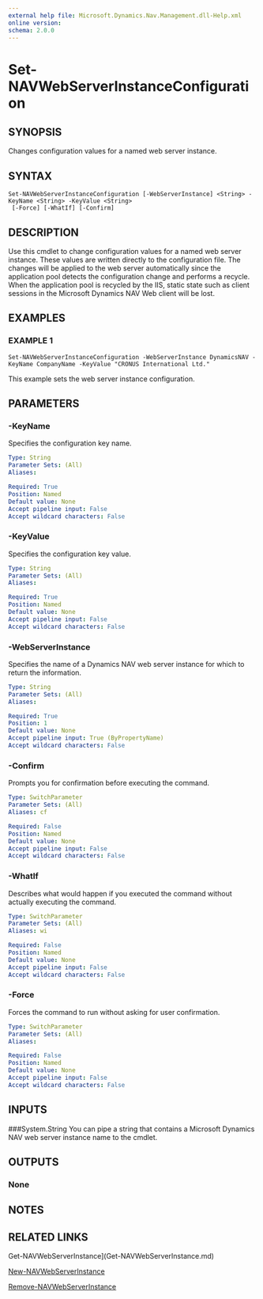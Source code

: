 ```yaml
---
external help file: Microsoft.Dynamics.Nav.Management.dll-Help.xml
online version:
schema: 2.0.0
---
```


# Set-NAVWebServerInstanceConfiguration

## SYNOPSIS
Changes configuration values for a named web server instance.

## SYNTAX

```
Set-NAVWebServerInstanceConfiguration [-WebServerInstance] <String> -KeyName <String> -KeyValue <String>
 [-Force] [-WhatIf] [-Confirm]
```

## DESCRIPTION
Use this cmdlet to change configuration values for a named web server instance. These values are written directly to the configuration file. The changes will be applied to the web server automatically since the application pool detects the configuration change and performs a recycle. When the application pool is recycled by the IIS, static state such as client sessions in the Microsoft Dynamics NAV Web client will be lost.

## EXAMPLES

### EXAMPLE 1
```
Set-NAVWebServerInstanceConfiguration -WebServerInstance DynamicsNAV -KeyName CompanyName -KeyValue "CRONUS International Ltd."
```

This example sets the web server instance configuration.

## PARAMETERS

### -KeyName
Specifies the configuration key name.

```yaml
Type: String
Parameter Sets: (All)
Aliases:

Required: True
Position: Named
Default value: None
Accept pipeline input: False
Accept wildcard characters: False
```

### -KeyValue
Specifies the configuration key value.

```yaml
Type: String
Parameter Sets: (All)
Aliases:

Required: True
Position: Named
Default value: None
Accept pipeline input: False
Accept wildcard characters: False
```

### -WebServerInstance
Specifies the name of a Dynamics NAV web server instance for which to return the information.

```yaml
Type: String
Parameter Sets: (All)
Aliases:

Required: True
Position: 1
Default value: None
Accept pipeline input: True (ByPropertyName)
Accept wildcard characters: False
```

### -Confirm
Prompts you for confirmation before executing the command.

```yaml
Type: SwitchParameter
Parameter Sets: (All)
Aliases: cf

Required: False
Position: Named
Default value: None
Accept pipeline input: False
Accept wildcard characters: False
```

### -WhatIf
Describes what would happen if you executed the command without actually executing the command.

```yaml
Type: SwitchParameter
Parameter Sets: (All)
Aliases: wi

Required: False
Position: Named
Default value: None
Accept pipeline input: False
Accept wildcard characters: False
```

### -Force
Forces the command to run without asking for user confirmation.

```yaml
Type: SwitchParameter
Parameter Sets: (All)
Aliases:

Required: False
Position: Named
Default value: None
Accept pipeline input: False
Accept wildcard characters: False
```

## INPUTS

###System.String
You can pipe a string that contains a Microsoft Dynamics NAV web server instance name to the cmdlet.

## OUTPUTS

### None

## NOTES
## RELATED LINKS
Get-NAVWebServerInstance](Get-NAVWebServerInstance.md)  

[New-NAVWebServerInstance](New-NAVWebServerInstance.md)  

[Remove-NAVWebServerInstance](Remove-NAVWebServerInstance.md)
